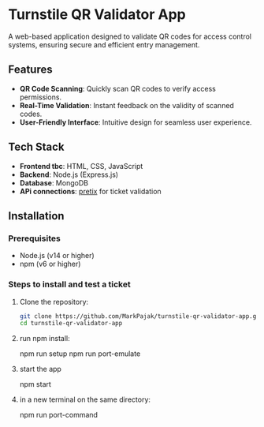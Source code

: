 # Turnstile QR Validator App

A web-based application designed to validate QR codes for access control systems, ensuring secure and efficient entry management.

## Features

- **QR Code Scanning**: Quickly scan QR codes to verify access permissions.
- **Real-Time Validation**: Instant feedback on the validity of scanned codes.
- **User-Friendly Interface**: Intuitive design for seamless user experience.

## Tech Stack

- **Frontend tbc**: HTML, CSS, JavaScript
- **Backend**: Node.js (Express.js)
- **Database**: MongoDB
- **APi connections**: [pretix](https://docs.pretix.eu/dev/api/index.html) for ticket validation

## Installation

### Prerequisites

- Node.js (v14 or higher)
- npm (v6 or higher)

### Steps to install and test a ticket

1. Clone the repository:

   ```bash
   git clone https://github.com/MarkPajak/turnstile-qr-validator-app.git
   cd turnstile-qr-validator-app

2. run npm install:

   npm run setup
   npm run port-emulate

3. start the app

   npm start

4. in a  new terminal on the same directory:

   npm run port-command
   
   
   
